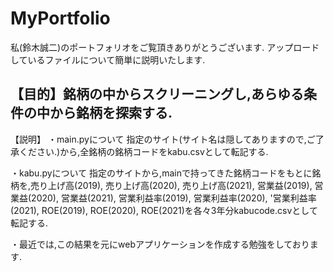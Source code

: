 # MyPortfolio
私(鈴木誠二)のポートフォリオをご覧頂きありがとうございます.
アップロードしているファイルについて簡単に説明いたします.

【目的】銘柄の中からスクリーニングし,あらゆる条件の中から銘柄を探索する.
--------------------------------------------------------------------------------------------------------------------------------
【説明】
・main.pyについて
指定のサイト(サイト名は隠してありますので,ご了承ください.)から,全銘柄の銘柄コードをkabu.csvとして転記する.

・kabu.pyについて
指定のサイトから,mainで持ってきた銘柄コードをもとに銘柄を,売り上げ高(2019), 売り上げ高(2020), 売り上げ高(2021), 営業益(2019), 営業益(2020), 営業益(2021), 営業利益率(2019), 営業利益率(2020), '営業利益率(2021), ROE(2019), ROE(2020), ROE(2021)を各々3年分kabucode.csvとして転記する.

・最近では,この結果を元にwebアプリケーションを作成する勉強をしております.

